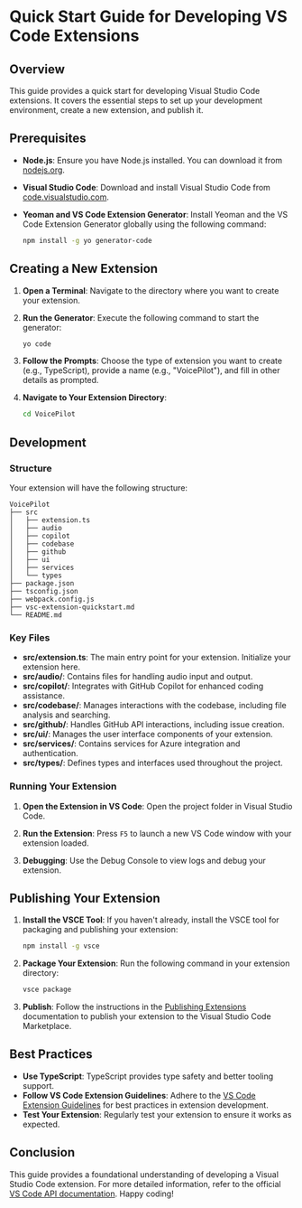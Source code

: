 # Quick Start Guide for Developing VS Code Extensions

## Overview

This guide provides a quick start for developing Visual Studio Code extensions. It covers the essential steps to set up your development environment, create a new extension, and publish it.

## Prerequisites

- **Node.js**: Ensure you have Node.js installed. You can download it from [nodejs.org](https://nodejs.org/).
- **Visual Studio Code**: Download and install Visual Studio Code from [code.visualstudio.com](https://code.visualstudio.com/).
- **Yeoman and VS Code Extension Generator**: Install Yeoman and the VS Code Extension Generator globally using the following command:

  ```bash
  npm install -g yo generator-code
  ```

## Creating a New Extension

1. **Open a Terminal**: Navigate to the directory where you want to create your extension.

2. **Run the Generator**: Execute the following command to start the generator:

   ```bash
   yo code
   ```

3. **Follow the Prompts**: Choose the type of extension you want to create (e.g., TypeScript), provide a name (e.g., "VoicePilot"), and fill in other details as prompted.

4. **Navigate to Your Extension Directory**:

   ```bash
   cd VoicePilot
   ```

## Development

### Structure

Your extension will have the following structure:

```
VoicePilot
├── src
│   ├── extension.ts
│   ├── audio
│   ├── copilot
│   ├── codebase
│   ├── github
│   ├── ui
│   ├── services
│   └── types
├── package.json
├── tsconfig.json
├── webpack.config.js
├── vsc-extension-quickstart.md
└── README.md
```

### Key Files

- **src/extension.ts**: The main entry point for your extension. Initialize your extension here.
- **src/audio/**: Contains files for handling audio input and output.
- **src/copilot/**: Integrates with GitHub Copilot for enhanced coding assistance.
- **src/codebase/**: Manages interactions with the codebase, including file analysis and searching.
- **src/github/**: Handles GitHub API interactions, including issue creation.
- **src/ui/**: Manages the user interface components of your extension.
- **src/services/**: Contains services for Azure integration and authentication.
- **src/types/**: Defines types and interfaces used throughout the project.

### Running Your Extension

1. **Open the Extension in VS Code**: Open the project folder in Visual Studio Code.

2. **Run the Extension**: Press `F5` to launch a new VS Code window with your extension loaded.

3. **Debugging**: Use the Debug Console to view logs and debug your extension.

## Publishing Your Extension

1. **Install the VSCE Tool**: If you haven't already, install the VSCE tool for packaging and publishing your extension:

   ```bash
   npm install -g vsce
   ```

2. **Package Your Extension**: Run the following command in your extension directory:

   ```bash
   vsce package
   ```

3. **Publish**: Follow the instructions in the [Publishing Extensions](https://code.visualstudio.com/api/working-with-extensions/publishing-extension) documentation to publish your extension to the Visual Studio Code Marketplace.

## Best Practices

- **Use TypeScript**: TypeScript provides type safety and better tooling support.
- **Follow VS Code Extension Guidelines**: Adhere to the [VS Code Extension Guidelines](https://code.visualstudio.com/api) for best practices in extension development.
- **Test Your Extension**: Regularly test your extension to ensure it works as expected.

## Conclusion

This guide provides a foundational understanding of developing a Visual Studio Code extension. For more detailed information, refer to the official [VS Code API documentation](https://code.visualstudio.com/api). Happy coding!
